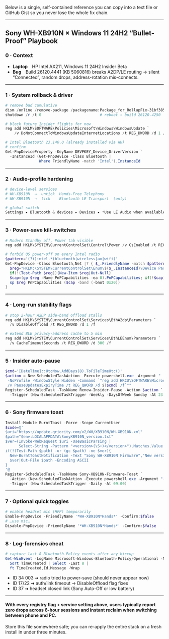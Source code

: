 Below is a single, self-contained reference you can copy into a text file or GitHub Gist so you never lose the whole fix chain.

---

## Sony WH-XB910N × Windows 11 24H2 “Bullet-Proof” Playbook

### 0 · Context

* **Laptop** HP Intel AX211, Windows 11 24H2 Insider Beta
* **Bug** Build 26120.4441 (KB 5060816) breaks A2DP/LE routing → silent “Connected”, random drops, address-rotation mis-connects.

---

### 1 · System rollback & driver

```powershell
# remove bad cumulative
dism /online /remove-package /packagename:Package_for_RollupFix~31bf3856ad364e35~amd64~~26100.4441.1.1 /quiet /norestart
shutdown /r /t 0                          # reboot → build 26120.4250

# block future Insider flights for now
reg add HKLM\SOFTWARE\Policies\Microsoft\Windows\WindowsUpdate `
    /v DoNotConnectToWindowsUpdateInternetLocations /t REG_DWORD /d 1 /f

# Intel Bluetooth 23.140.0 (already installed via WU)
# confirm
Get-PnpDeviceProperty -KeyName DEVPKEY_Device_DriverVersion `
  -InstanceId (Get-PnpDevice -Class Bluetooth |
               Where FriendlyName -match 'Intel').InstanceId
```

---

### 2 · Audio-profile hardening

```powershell
# device-level services
# WH-XB910N  →  untick  Hands-Free Telephony
# WH-XB910N  →  tick    Bluetooth LE Transport  (only)

# global switch
Settings ▸ Bluetooth & devices ▸ Devices ▸ *Use LE Audio when available* → Off
```

---

### 3 · Power-save kill-switches

```powershell
# Modern Standby off, Power tab visible
reg add HKLM\SYSTEM\CurrentControlSet\Control\Power /v CsEnabled /t REG_DWORD /d 0 /f

# forbid OS power-off on every Intel radio
$pattern='(?i)intel.*(bluetooth|wireless|ax|wifi)'
Get-PnpDevice -Class Bluetooth,Net |? { $_.FriendlyName -match $pattern } |%{
  $reg="HKLM:\SYSTEM\CurrentControlSet\Enum\$($_.InstanceId)\Device Parameters"
  if(!(Test-Path $reg)){New-Item $reg|Out-Null}
  $cap=(gp $reg -Name PnPCapabilities -ea 0).PnPCapabilities; if(!$cap){$cap=0}
  sp $reg PnPCapabilities ($cap -band (-bnot 0x20))
}
```

---

### 4 · Long-run stability flags

```powershell
# stop 2-hour A2DP side-band offload stalls
reg add HKLM\SYSTEM\CurrentControlSet\Services\BthA2dp\Parameters `
  /v DisableOffload /t REG_DWORD /d 1 /f

# extend BLE privacy-address cache to 5 min
reg add HKLM\SYSTEM\CurrentControlSet\Services\BthLEEnum\Parameters `
  /v CacheTimeoutSeconds /t REG_DWORD /d 300 /f
```

---

### 5 · Insider auto-pause

```powershell
$cmd='[DateTime]::UtcNow.AddDays(8).ToFileTimeUtc()'
$action = New-ScheduledTaskAction -Execute powershell.exe -Argument "
 -NoProfile -WindowStyle Hidden -Command `"reg add HKCU\SOFTWARE\Microsoft\WindowsUpdate\UX\Settings `
 /v PauseUpdatesExpiryTime /t REG_QWORD /d $($cmd) /f`""
Register-ScheduledTask -TaskName Renew-Insider-Pause -Action $action `
  -Trigger (New-ScheduledTaskTrigger -Weekly -DaysOfWeek Sunday -At 23:30)
```

---

### 6 · Sony firmware toast

```powershell
Install-Module BurntToast -Force -Scope CurrentUser
$code=@'
$uri="https://update.qriocity.com/v2/WH/XB910N/WH-XB910N.xml"
$path="$env:LOCALAPPDATA\SonyXB910N_version.txt"
$ver=(Invoke-WebRequest $uri -UseBasicParsing |
      Select-String -Pattern "<version>(\S+)</version>").Matches.Value -replace "<\/?version>"
if(!(Test-Path $path) -or (gc $path) -ne $ver){
  New-BurntToastNotification -Text "Sony WH-XB910N Firmware","New version $ver available"
  $ver|Out-File $path -Encoding ASCII
}
'@
Register-ScheduledTask -TaskName Sony-XB910N-Firmware-Toast `
  -Action (New-ScheduledTaskAction -Execute powershell.exe -Argument "-NoProfile -WindowStyle Hidden -Command $code") `
  -Trigger (New-ScheduledTaskTrigger -Daily -At 09:00)
```

---

### 7 · Optional quick toggles

```powershell
# enable headset mic (HFP) temporarily
Enable-PnpDevice -FriendlyName '*WH-XB910N*Hands*' -Confirm:$false
# …use mic…
Disable-PnpDevice -FriendlyName '*WH-XB910N*Hands*' -Confirm:$false
```

---

### 8 · Log-forensics cheat

```powershell
# capture last 8 Bluetooth-Policy events after any hiccup
Get-WinEvent -LogName Microsoft-Windows-Bluetooth-Policy/Operational -MaxEvents 30 |
  Sort TimeCreated | Select -Last 8 |
  ft TimeCreated,Id,Message -Wrap
```

* ID 34 003 ➜ radio tried to power-save (should never appear now)
* ID 17/22 ➜ auth/link timeout  → DisableOffload flag fixes
* ID 37 ➜ headset closed link (Sony Auto-Off or low battery)

---

#### With every registry flag + service setting above, users typically report **zero drops** across 6-hour sessions and instant reclaim when switching between phone and PC.

Store this file somewhere safe; you can re-apply the entire stack on a fresh install in under three minutes.
